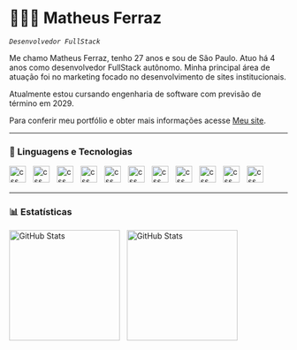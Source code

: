 # 👨🏻‍💻 Matheus Ferraz

_`Desenvolvedor FullStack`_

Me chamo Matheus Ferraz, tenho 27 anos e sou de São Paulo. Atuo há 4 anos como desenvolvedor FullStack autônomo. Minha principal área de atuação foi no marketing focado no desenvolvimento de sites institucionais.

Atualmente estou cursando engenharia de software com previsão de término em 2029.

Para conferir meu portfólio e obter mais informações acesse [Meu site](https://matheusferrazdev.com.br).

---

### 🤖 Linguagens e Tecnologias

<img
    align= "left"
    alt="css"
    width="30px"
    style="padding-right: 10px"
    src="https://cdn.jsdelivr.net/gh/devicons/devicon@latest/icons/html5/html5-original.svg"           
/>

<img
    align= "left"
    alt="css"
    width="30px"
    style="padding-right: 10px"
    src="https://cdn.jsdelivr.net/gh/devicons/devicon@latest/icons/css3/css3-original.svg"           
/>

<img
    align= "left"
    alt="css"
    width="30px"
    style="padding-right: 10px"
    src="https://cdn.jsdelivr.net/gh/devicons/devicon@latest/icons/javascript/javascript-original.svg" 
/>

<img 
    align= "left"
    alt="css"
    width="30px"
    style="padding-right: 10px"
    src="https://cdn.jsdelivr.net/gh/devicons/devicon@latest/icons/typescript/typescript-original.svg" 
/>

<img
    align= "left"
    alt="css"
    width="30px"
    style="padding-right: 10px"
    src="https://cdn.jsdelivr.net/gh/devicons/devicon@latest/icons/nodejs/nodejs-original.svg"           
/>

<img
    align= "left"
    alt="css"
    width="30px"
    style="padding-right: 10px"
    src="https://cdn.jsdelivr.net/gh/devicons/devicon@latest/icons/react/react-original.svg"           
/>

<img
    align= "left"
    alt="css"
    width="30px"
    style="padding-right: 10px"
    src="https://cdn.jsdelivr.net/gh/devicons/devicon@latest/icons/tailwindcss/tailwindcss-original.svg"           
/>

<img
    align= "left"
    alt="css"
    width="30px"
    style="padding-right: 10px"
    src="https://cdn.jsdelivr.net/gh/devicons/devicon@latest/icons/vitejs/vitejs-original.svg"           
/>

<img
    align= "left"
    alt="css"
    width="30px"
    style="padding-right: 10px"
    src="https://cdn.jsdelivr.net/gh/devicons/devicon@latest/icons/vuejs/vuejs-original.svg"           
/>

<img
    align= "left"
    alt="css"
    width="30px"
    style="padding-right: 10px"
    src="https://cdn.jsdelivr.net/gh/devicons/devicon@latest/icons/git/git-original.svg"           
/>

<img
    align= "left"
    alt="css"
    width="30px"
    style="padding-right: 10px"
     src="https://cdn.jsdelivr.net/gh/devicons/devicon@latest/icons/postgresql/postgresql-original.svg"           
/>

<br>
<br>

---

### 📊 Estatísticas

<img
    align="left"
    alt="GitHub Stats"
    height="200"
    style="padding-right: 10px"
    src="https://github-readme-stats.vercel.app/api?username=matheusferrazdev&show_icons=true&theme=transparent&locale=pt-BR&include_all_commits"
/>

<img
    align="left"
    alt="GitHub Stats"
    height="200"
    style="padding-right: 10px"
    src="https://github-readme-stats.vercel.app/api/top-langs/?username=matheusferrazdev&theme=transparent&locale=pt-BR&custom_title=Tecnologias"
/>
